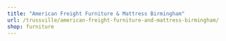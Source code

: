 ```yaml
---
title: "American Freight Furniture & Mattress Birmingham"
url: /trussville/american-freight-furniture-and-mattress-birmingham/
shop: furniture
---
```


